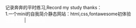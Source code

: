 记录奔奔的平时练习,Record my study thanks： </br>
1.一个mini的自我简介静态网站：html,css,fontawesome初体验
</br><a href="https://www.qbenben.com/dailydemo/MiniResumeDemo/" target="view_window" style="color:white">预览链接</a> | <a href="https://github.com/Zhengqbbb/dailydemo/tree/master/MiniResumeDemo" target="view_window" style="color:white">源码链接</a>
